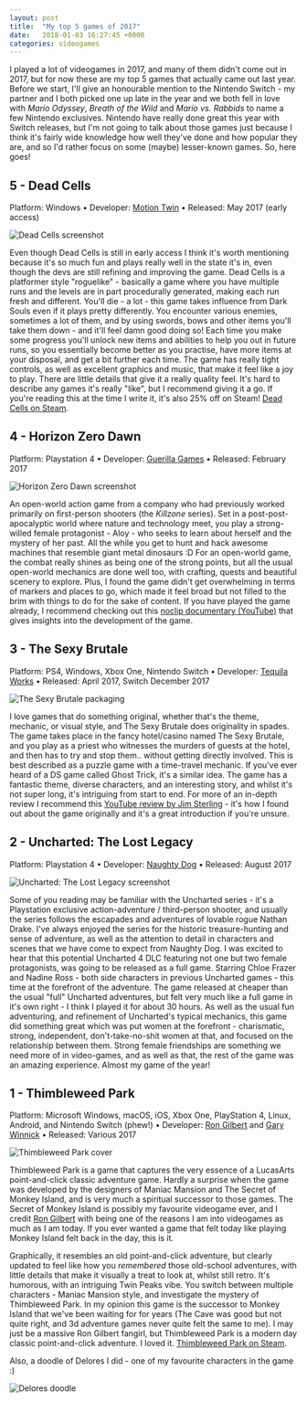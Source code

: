 ```yaml
---
layout: post
title:  "My top 5 games of 2017"
date:   2018-01-03 16:27:45 +0000
categories: videogames
---
```


I played a lot of videogames in 2017, and many of them didn't come out in 2017, but for now these are my top 5 games that actually came out last year. Before we start, I'll give an honourable mention to the Nintendo Switch - my partner and I both picked one up late in the year and we both fell in love with <em>Mario Odyssey</em>, <em>Breath of the Wild</em> and <em>Mario vs. Rabbids</em> to name a few Nintendo exclusives. Nintendo have really done great this year with Switch releases, but I'm not going to talk about those games just because I think it's fairly wide knowledge how well they've done and how popular they are, and so I'd rather focus on some (maybe) lesser-known games. So, here goes!

## 5 - Dead Cells

<p class="post-meta">Platform: Windows • Developer: <a href="https://motion-twin.com/en/">Motion Twin</a> • Released: May 2017 (early access)</p>

<img src="/assets/img/deadcells.png" class="post-thumbnail" alt="Dead Cells screenshot">

Even though Dead Cells is still in early access I think it's worth mentioning because it's so much fun and plays really well in the state it's in, even though the devs are still refining and improving the game. Dead Cells is a platformer style "roguelike" - basically a game where you have multiple runs and the levels are in part procedurally generated, making each run fresh and different. You'll die - a lot - this game takes influence from Dark Souls even if it plays pretty differently. You encounter various enemies, sometimes a lot of them, and by using swords, bows and other items you'll take them down - and it'll feel damn good doing so! Each time you make some progress you'll unlock new items and abilities to help you out in future runs, so you essentially become better as you practise, have more items at your disposal, and get a bit further each time. The game has really tight controls, as well as excellent graphics and music, that make it feel like a joy to play. There are little details that give it a really quality feel. It's hard to describe any games it's really "like", but I recommend giving it a go. If you're reading this at the time I write it, it's also 25% off on Steam! <a href="http://store.steampowered.com/app/588650/Dead_Cells/">Dead Cells on Steam</a>.

## 4 - Horizon Zero Dawn

<p class="post-meta">Platform: Playstation 4 • Developer: <a href="https://www.guerrilla-games.com/">Guerilla Games</a> • Released: February 2017</p>

<img src="/assets/img/horizon.jpg" class="post-thumbnail" alt="Horizon Zero Dawn screenshot">

An open-world action game from a company who had previously worked primarily on first-person shooters (the <em>Killzone</em> series). Set in a post-post-apocalyptic world where nature and technology meet, you play a strong-willed female protagonist - Aloy - who seeks to learn about herself and the mystery of her past. All the while you get to hunt and hack awesome machines that resemble giant metal dinosaurs :D For an open-world game, the combat really shines as being one of the strong points, but all the usual open-world mechanics are done well too, with crafting, quests and beautiful scenery to explore. Plus, I found the game didn't get overwhelming in terms of markers and places to go, which made it feel broad but not filled to the brim with things to do for the sake of content. If you have played the game already, I recommend checking out this <a href="https://www.youtube.com/watch?v=h9tLcD1r-6w">noclip documentary (YouTube)</a> that gives insights into the development of the game.

## 3 - The Sexy Brutale

<p class="post-meta">Platform: PS4, Windows, Xbox One, Nintendo Switch • Developer: <a href="http://www.tequilaworks.com/">Tequila Works</a> • Released: April 2017, Switch December 2017</p>

<img src="/assets/img/sexybrutale.jpg" class="post-thumbnail" alt="The Sexy Brutale packaging">

I love games that do something original, whether that's the theme, mechanic, or visual style, and The Sexy Brutale does originality in spades. The game takes place in the fancy hotel/casino named The Sexy Brutale, and you play as a priest who witnesses the murders of guests at the hotel, and then has to try and stop them.. without getting directly involved. This is best described as a puzzle game with a time-travel mechanic. If you've ever heard of a DS game called Ghost Trick, it's a similar idea. The game has a fantastic theme, diverse characters, and an interesting story, and whilst it's not super long, it's intriguing from start to end. For more of an in-depth review I recommend this <a href="https://www.youtube.com/watch?v=9jsusUWqfSc">YouTube review by Jim Sterling</a> - it's how I found out about the game originally and it's a great introduction if you're unsure.

## 2 - Uncharted: The Lost Legacy

<p class="post-meta">Platform: Playstation 4 • Developer: <a href="https://www.naughtydog.com/">Naughty Dog</a> • Released: August 2017</p>

<img src="/assets/img/uncharted.jpg" class="post-thumbnail" alt="Uncharted: The Lost Legacy screenshot">

Some of you reading may be familiar with the Uncharted series - it's a Playstation exclusive action-adventure / third-person shooter, and usually the series follows the escapades and adventures of lovable rogue Nathan Drake. I've always enjoyed the series for the historic treasure-hunting and sense of adventure, as well as the attention to detail in characters and scenes that we have come to expect from Naughty Dog. I was excited to hear that this potential Uncharted 4 DLC featuring not one but two female protagonists, was going to be released as a full game. Starring Chloe Frazer and Nadine Ross - both side characters in previous Uncharted games - this time at the forefront of the adventure. The game released at cheaper than the usual "full" Uncharted adventures, but felt very much like a full game in it's own right - I think I played it for about 30 hours. As well as the usual fun adventuring, and refinement of Uncharted's typical mechanics, this game did something great which was put women at the forefront - charismatic, strong, independent, don't-take-no-shit women at that, and focused on the relationship between them. Strong female friendships are something we need more of in video-games, and as well as that, the rest of the game was an amazing experience. Almost my game of the year!

## 1 - Thimbleweed Park

<p class="post-meta">Platform: Microsoft Windows, macOS, iOS, Xbox One, PlayStation 4, Linux, Android, and Nintendo Switch (phew!) • Developer: <a href="https://en.wikipedia.org/wiki/Ron_Gilbert/">Ron Gilbert</a> and <a href="https://en.wikipedia.org/wiki/Gary_Winnick_(game_developer)">Gary Winnick</a> • Released: Various 2017</p>

<img src="/assets/img/Thimbleweed-Park-Cover.jpg" alt="Thimbleweed Park cover">

Thimbleweed Park is a game that captures the very essence of a LucasArts point-and-click classic adventure game. Hardly a surprise when the game was developed by the designers of Maniac Mansion and The Secret of Monkey Island, and is very much a spiritual successor to those games. The Secret of Monkey Island is possibly my favourite videogame ever, and I credit <a href="https://en.wikipedia.org/wiki/Ron_Gilbert/">Ron Gilbert</a> with being one of the reasons I am into videogames as much as I am today. If you ever wanted a game that felt today like playing Monkey Island felt back in the day, this is it.

Graphically, it resembles an old point-and-click adventure, but clearly updated to feel like how you <em>remembered</em> those old-school adventures, with little details that make it visually a treat to look at, whilst still retro. It's humorous, with an intriguing Twin Peaks vibe. You switch between multiple characters - Maniac Mansion style, and investigate the mystery of Thimbleweed Park. In my opinion this game is the successor to Monkey Island that we've been waiting for for years (The Cave was good but not quite right, and 3d adventure games never quite felt the same to me). I may just be a massive Ron Gilbert fangirl, but Thimbleweed Park is a modern day classic point-and-click adventure. I loved it. <a href="http://store.steampowered.com/app/569860/Thimbleweed_Park/">Thimbleweed Park on Steam</a>.

Also, a doodle of Delores I did - one of my favourite characters in the game :)

<img src="/assets/img/delores.jpg" alt="Delores doodle">
